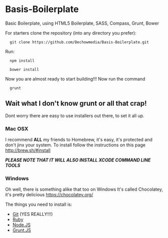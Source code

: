 Basis-Boilerplate
=================

Basic Boilerplate, using HTML5 Boilerplate, SASS, Compass, Grunt, Bower

For starters clone the repository (into any directory you prefer):

```
  git clone https://github.com/Dechowmedia/Basis-Boilerplate.git
```

Run:
```
  npm install
```
```
  bower install
```

Now you are almost ready to start building!!!
Now run the command

```
  grunt
```


## Wait what I don't know grunt or all that crap!

Dont worry there are easy to use installers out there, to set it all up.

### Mac OSX
I recommend **ALL** my friends to Homebrew, it's easy, it's protected and don't jinx your system.
To install follow the instructions on this page
http://brew.sh/#install

***PLEASE NOTE THAT IT WILL ALSO INSTALL XCODE COMMAND LINE TOOLS***

### Windows
Oh well, there is something alike that too on Windows
It's called Chocolatey, it's pretty delicious
https://chocolatey.org/

The things you need to install is:
- [Git](http://git-scm.com/) (YES REALLY!!!)
- [Ruby](https://www.ruby-lang.org/en/)
- [Node.JS](http://nodejs.org/) 
- [Grunt.JS](http://gruntjs.com/)
